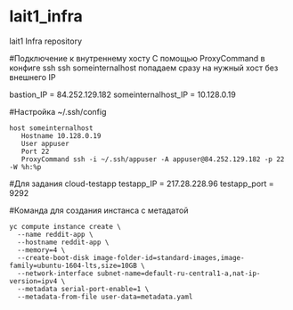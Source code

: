 # lait1_infra
lait1 Infra repository

#Подключение к внутреннему хосту
С помощью ProxyCommand в конфиге ssh
ssh someinternalhost попадаем сразу на нужный хост без внешнего IP

bastion_IP = 84.252.129.182
someinternalhost_IP = 10.128.0.19

#Настройка ~/.ssh/config
```
host someinternalhost
   Hostname 10.128.0.19
   User appuser
   Port 22
   ProxyCommand ssh -i ~/.ssh/appuser -A appuser@84.252.129.182 -p 22 -W %h:%p
```
#Для задания cloud-testapp
testapp_IP = 217.28.228.96
testapp_port = 9292

#Команда для создания инстанса с метадатой
```
yc compute instance create \
  --name reddit-app \
  --hostname reddit-app \
  --memory=4 \
  --create-boot-disk image-folder-id=standard-images,image-family=ubuntu-1604-lts,size=10GB \
  --network-interface subnet-name=default-ru-central1-a,nat-ip-version=ipv4 \
  --metadata serial-port-enable=1 \
  --metadata-from-file user-data=metadata.yaml
```
